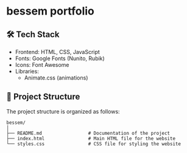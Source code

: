 # bessem portfolio

## 🛠️ Tech Stack

- Frontend: HTML, CSS, JavaScript
- Fonts: Google Fonts (Nunito, Rubik)
- Icons: Font Awesome
- Libraries:
    - Animate.css (animations)

## 📂 Project Structure

The project structure is organized as follows:

```
bessem/
│
├── README.md                 # Documentation of the project
├── index.html                # Main HTML file for the website
└── styles.css                # CSS file for styling the website
```
